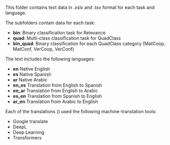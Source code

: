 This folder contains text data in .xslx and .tsv format for each task and language.

The subfolders contain data for each task:
* **bin**: Binary classification task for Relevance
* **quad**: Multi-class classification task for QuadClass
* **bin_quad**: Binary classification for each QuadClass category (MatCoop, MatConf, VerCoop, VerConf)


The text includes the following languages:
* **en** Native English
* **es** Native Spanish
* **ar** Native Arabic
* **en_es** Translation from English to Spanish 
* **en_ar** Translation from English to Arabic
* **es_en** Translation from Spanish to English
* **ar_en** Translation from Arabic to English
 
Each of the translations () used the following machine-translation tools:
* Google translate
* DeepL
* Deep Learning
* Transformers


